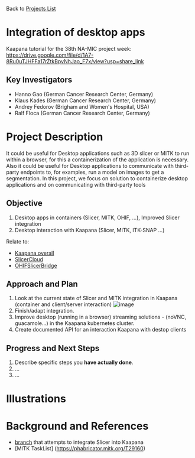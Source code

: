 Back to [Projects List](../../README.md#ProjectsList)

# Integration of desktop apps

Kaapana tutorial for the 38th NA-MIC project week:
https://drive.google.com/file/d/1A7-8Ru0uTJHFFa17rZtkBpvNhJao_F7x/view?usp=share_link

## Key Investigators

- Hanno Gao (German Cancer Research Center, Germany)
- Klaus Kades (German Cancer Research Center, Germany)
- Andrey Fedorov (Brigham and Women's Hospital, USA)
- Ralf Floca (German Cancer Research Center, Germany)

# Project Description

It could be useful for Desktop applications such as 3D slicer or MITK to run within a browser, for this a containerization of the application is necessary. Also it could be useful for Desktop applications to communicate with third-party endpoints to, for examples, run a model on images to get a segmentation. In this project, we focus on solution to containerize desktop applications and on communicating with third-party tools

## Objective

<!-- Describe here WHAT you would like to achieve (what you will have as end result). -->

1. Desktop apps in containers (Slicer, MITK, OHIF, …), Improved Slicer integration
2. Desktop interaction with Kaapana (Slicer, MITK, ITK-SNAP …)

Relate to:
- [Kaapana overall](https://github.com/NA-MIC/ProjectWeek/tree/master/PW38_2023_GranCanaria/Projects/Kaapana_overall)
- [SlicerCloud](https://github.com/NA-MIC/ProjectWeek/tree/master/PW38_2023_GranCanaria/Projects/SlicerCloud)
- [OHIFSlicerBridge](https://github.com/NA-MIC/ProjectWeek/blob/master/PW33_2020_GranCanaria/Projects/OHIFSlicerBridge/README.md)


## Approach and Plan

<!-- Describe here HOW you would like to achieve the objectives stated above. -->


1. Look at the current state of Slicer and MITK integration in Kaapana (container and client/server interaction)
![image](https://user-images.githubusercontent.com/49161877/215472354-28e8e2bd-60c4-4bc5-9b20-69c98de61a80.png)
2. Finish/adapt integration.
3. Improve desktop (running in a browser) streaming solutions - (noVNC, guacamole...) in the Kaapana kubernetes cluster. 
4. Create documented API for an interaction Kaapana with destop clients

## Progress and Next Steps

<!-- Update this section as you make progress, describing of what you have ACTUALLY DONE. If there are specific steps that you could not complete then you can describe them here, too. -->

1. Describe specific steps you **have actually done**.
1. ...
1. ...

# Illustrations

<!-- Add pictures and links to videos that demonstrate what has been accomplished.
![Description of picture](Example2.jpg)
![Some more images](Example2.jpg)
-->

# Background and References

<!-- If you developed any software, include link to the source code repository. If possible, also add links to sample data, and to any relevant publications. -->

* [branch](https://github.com/fedorov/kaapana/tree/develop-slicer) that attempts to integrate Slicer into Kaapana
* [MITK TaskList] (https://phabricator.mitk.org/T29160)

